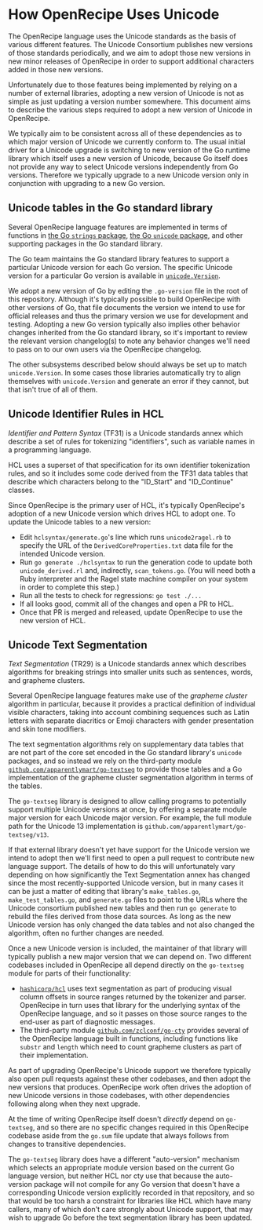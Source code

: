 # How OpenRecipe Uses Unicode

The OpenRecipe language uses the Unicode standards as the basis of various
different features. The Unicode Consortium publishes new versions of those
standards periodically, and we aim to adopt those new versions in new
minor releases of OpenRecipe in order to support additional characters added
in those new versions.

Unfortunately due to those features being implemented by relying on a number
of external libraries, adopting a new version of Unicode is not as simple as
just updating a version number somewhere. This document aims to describe the
various steps required to adopt a new version of Unicode in OpenRecipe.

We typically aim to be consistent across all of these dependencies as to which
major version of Unicode we currently conform to. The usual initial driver
for a Unicode upgrade is switching to new version of the Go runtime library
which itself uses a new version of Unicode, because Go itself does not provide
any way to select Unicode versions independently from Go versions. Therefore
we typically upgrade to a new Unicode version only in conjunction with
upgrading to a new Go version.

## Unicode tables in the Go standard library

Several OpenRecipe language features are implemented in terms of functions in
[the Go `strings` package](https://pkg.go.dev/strings),
[the Go `unicode` package](https://pkg.go.dev/unicode), and other supporting
packages in the Go standard library.

The Go team maintains the Go standard library features to support a particular
Unicode version for each Go version. The specific Unicode version for a
particular Go version is available in
[`unicode.Version`](https://pkg.go.dev/unicode#Version).

We adopt a new version of Go by editing the `.go-version` file in the root
of this repository. Although it's typically possible to build OpenRecipe with
other versions of Go, that file documents the version we intend to use for
official releases and thus the primary version we use for development and
testing. Adopting a new Go version typically also implies other behavior
changes inherited from the Go standard library, so it's important to review the
relevant version changelog(s) to note any behavior changes we'll need to pass
on to our own users via the OpenRecipe changelog.

The other subsystems described below should always be set up to match
`unicode.Version`. In some cases those libraries automatically try to align
themselves with `unicode.Version` and generate an error if they cannot, but
that isn't true of all of them.

## Unicode Identifier Rules in HCL

_Identifier and Pattern Syntax_ (TF31) is a Unicode standards annex which
describe a set of rules for tokenizing "identifiers", such as variable names
in a programming language.

HCL uses a superset of that specification for its own identifier tokenization
rules, and so it includes some code derived from the TF31 data tables that
describe which characters belong to the "ID_Start" and "ID_Continue" classes.

Since OpenRecipe is the primary user of HCL, it's typically OpenRecipe's adoption
of a new Unicode version which drives HCL to adopt one. To update the Unicode
tables to a new version:
* Edit `hclsyntax/generate.go`'s line which runs `unicode2ragel.rb` to specify
  the URL of the `DerivedCoreProperties.txt` data file for the intended Unicode
  version.
* Run `go generate ./hclsyntax` to run the generation code to update both
  `unicode_derived.rl` and, indirectly, `scan_tokens.go`. (You will need both
  a Ruby interpreter and the Ragel state machine compiler on your system in
  order to complete this step.)
* Run all the tests to check for regressions: `go test ./...`
* If all looks good, commit all of the changes and open a PR to HCL.
* Once that PR is merged and released, update OpenRecipe to use the new version
  of HCL.

## Unicode Text Segmentation

_Text Segmentation_ (TR29) is a Unicode standards annex which describes
algorithms for breaking strings into smaller units such as sentences, words,
and grapheme clusters.

Several OpenRecipe language features make use of the _grapheme cluster_
algorithm in particular, because it provides a practical definition of
individual visible characters, taking into account combining sequences such
as Latin letters with separate diacritics or Emoji characters with gender
presentation and skin tone modifiers.

The text segmentation algorithms rely on supplementary data tables that are
not part of the core set encoded in the Go standard library's `unicode`
packages, and so instead we rely on the third-party module
[`github.com/apparentlymart/go-textseg`](http://pkg.go.dev/github.com/apparentlymart/go-textseg)
to provide those tables and a Go implementation of the grapheme cluster
segmentation algorithm in terms of the tables.

The `go-textseg` library is designed to allow calling programs to potentially
support multiple Unicode versions at once, by offering a separate module major
version for each Unicode major version. For example, the full module path for
the Unicode 13 implementation is `github.com/apparentlymart/go-textseg/v13`.

If that external library doesn't yet have support for the Unicode version we
intend to adopt then we'll first need to open a pull request to contribute
new language support. The details of how to do this will unfortunately vary
depending on how significantly the Text Segmentation annex has changed since
the most recently-supported Unicode version, but in many cases it can be
just a matter of editing that library's `make_tables.go`, `make_test_tables.go`,
and `generate.go` files to point to the URLs where the Unicode consortium
published new tables and then run `go generate` to rebuild the files derived
from those data sources. As long as the new Unicode version has only changed
the data tables and not also changed the algorithm, often no further changes
are needed.

Once a new Unicode version is included, the maintainer of that library will
typically publish a new major version that we can depend on. Two different
codebases included in OpenRecipe all depend directly on the `go-textseg` module
for parts of their functionality:

* [`hashicorp/hcl`](https://github.com/hashicorp/hcl) uses text
  segmentation as part of producing visual column offsets in source ranges
  returned by the tokenizer and parser. OpenRecipe in turn uses that library
  for the underlying syntax of the OpenRecipe language, and so it passes on
  those source ranges to the end-user as part of diagnostic messages.
* The third-party module [`github.com/zclconf/go-cty`](https://github.com/zclconf/go-cty)
  provides several of the OpenRecipe language built in functions, including
  functions like `substr` and `length` which need to count grapheme clusters
  as part of their implementation.

As part of upgrading OpenRecipe's Unicode support we therefore typically also
open pull requests against these other codebases, and then adopt the new
versions that produces. OpenRecipe work often drives the adoption of new Unicode
versions in those codebases, with other dependencies following along when they
next upgrade.

At the time of writing OpenRecipe itself doesn't _directly_ depend on
`go-textseg`, and so there are no specific changes required in this OpenRecipe
codebase aside from the `go.sum` file update that always follows from
changes to transitive dependencies.

The `go-textseg` library does have a different "auto-version" mechanism which
selects an appropriate module version based on the current Go language version,
but neither HCL nor cty use that because the auto-version package will not
compile for any Go version that doesn't have a corresponding Unicode version
explicitly recorded in that repository, and so that would be too harsh a
constraint for libraries like HCL which have many callers, many of which don't
care strongly about Unicode support, that may wish to upgrade Go before the
text segmentation library has been updated.
